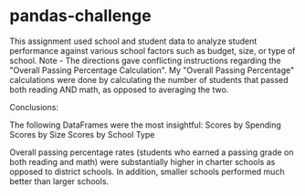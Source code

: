 # pandas-challenge
This assignment used school and student data to analyze student performance against various school factors such as budget, size, or type of school.
Note - The directions gave conflicting instructions regarding the "Overall Passing Percentage Calculation".
My "Overall Passing Percentage" calculations were done by calculating the number of students that passed both reading AND math, as opposed to averaging the two. 


Conclusions:

The following DataFrames were the most insightful:
      Scores by Spending
      Scores by Size
      Scores by School Type
      
Overall passing percentage rates (students who earned a passing grade on both reading and math) were substantially higher in charter schools as opposed
to district schools. In addition, smaller schools performed much better than larger schools.
